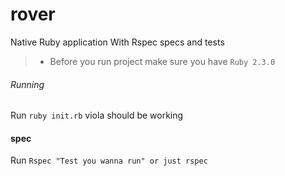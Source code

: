 # rover
Native Ruby application With Rspec specs and tests
  > * Before you run project make sure you have ```Ruby 2.3.0```

###### Running

Run ```ruby init.rb``` 
viola should be working

#### spec
 Run ```Rspec "Test you wanna run" or just rspec```
